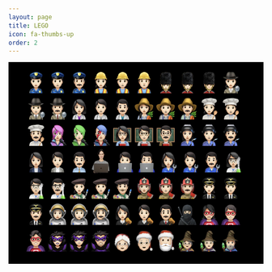```yaml
---
layout: page
title: LEGO
icon: fa-thumbs-up
order: 2
---
```

<style>
    h2 {
      color: black;
      font-family: "Hanna", Jeju Gothic, Nanum Gothic, Serif;
      font-weight: 800;
  }
</style>

<div><img src="assets/images/emoji.jpg" alt="developer emoji" width="600" height="400"/></div>